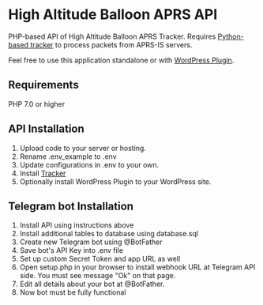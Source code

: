 # High Altitude Balloon APRS API
PHP-based API of High Altitude Balloon APRS Tracker.
Requires [Python-based tracker](https://raw.githubusercontent.com/mkbodanu4/high-altitude-balloon-aprs-tracker) to process packets from APRS-IS servers.

Feel free to use this application standalone or with [WordPress Plugin](https://github.com/mkbodanu4/high-altitude-balloon-aprs-plugin).

## Requirements

PHP 7.0 or higher

## API Installation

1. Upload code to your server or hosting.
2. Rename .env_example to .env
3. Update configurations in .env to your own.
4. Install [Tracker](https://raw.githubusercontent.com/mkbodanu4/high-altitude-balloon-aprs-tracker)
5. Optionally install WordPress Plugin to your WordPress site.

## Telegram bot Installation

1. Install API using instructions above
2. Install additional tables to database using database.sql
3. Create new Telegram bot using @BotFather
4. Save bot's API Key into .env file
5. Set up custom Secret Token and app URL as well
6. Open setup.php in your browser to install webhook URL at Telegram API side. You must see message "Ok" on that page.
7. Edit all details about your bot at @BotFather.
8. Now bot must be fully functional
